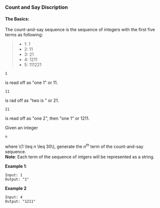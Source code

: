 ### Count and Say Discription

#### The Basics:
The count-and-say sequence is the sequence of integers with the first five terms as following:

>
>* 1:  1
>* 2: 11
>* 3: 21
>* 4: 1211
>* 5: 111221

```
1
```
 is read off as "one 1" or 11.  
```
11
```
 is rad off as "two is " or 21.  
```
21
```
 is read off as "one 2", then "one 1" or 1211.  

Given an integer 
```
n
```
where \\(1 \leq n \leq 30\\), generate the $n^{th}$ term of the count-and-say sequence.  
**Note**: Each term of the sequence of intgers will be represented as a string.  

**Example 1**:  

	Input: 1  
	Output: "1"

**Example 2**  

	Input: 4
	Output: "1211"
	




